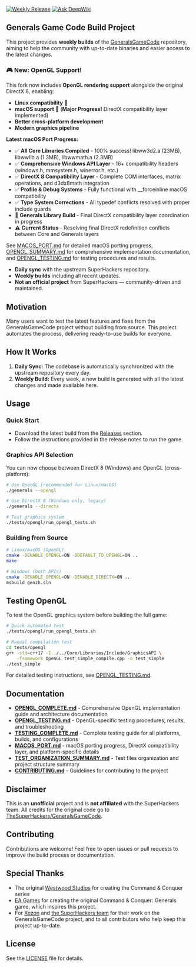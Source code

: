 [![Weekly Release](https://github.com/fbraz3/GeneralsGameCode/actions/workflows/weekly-release.yml/badge.svg)](https://github.com/fbraz3/GeneralsGameCode/actions/workflows/weekly-release.yml)
[![Ask DeepWiki](https://deepwiki.com/badge.svg)](https://deepwiki.com/fbraz3/GeneralsGameCode)

## Generals Game Code Build Project

This project provides **weekly builds** of the [GeneralsGameCode](https://github.com/TheSuperHackers/GeneralsGameCode/) repository, aiming to help the community with up-to-date binaries and easier access to the latest changes.

### 🎮 New: OpenGL Support!
This fork now includes **OpenGL rendering support** alongside the original DirectX 8, enabling:
- **Linux compatibility** 🐧
- **macOS support** 🍎 (**Major Progress!** DirectX compatibility layer implemented)
- **Better cross-platform development**
- **Modern graphics pipeline**

**Latest macOS Port Progress:**
- ✅ **All Core Libraries Compiled** - 100% success! libww3d2.a (23MB), libwwlib.a (1.3MB), libwwmath.a (2.3MB)
- ✅ **Comprehensive Windows API Layer** - 16+ compatibility headers (windows.h, mmsystem.h, winerror.h, etc.)
- ✅ **DirectX 8 Compatibility Layer** - Complete COM interfaces, matrix operations, and d3dx8math integration
- ✅ **Profile & Debug Systems** - Fully functional with __forceinline macOS compatibility
- ✅ **Type System Corrections** - All typedef conflicts resolved with proper include guards
- 🔄 **Generals Library Build** - Final DirectX compatibility layer coordination in progress
- ⚠️ **Current Status** - Resolving final DirectX redefinition conflicts between Core and Generals layers

See [MACOS_PORT.md](./MACOS_PORT.md) for detailed macOS porting progress, [OPENGL_SUMMARY.md](OPENGL_SUMMARY.md) for comprehensive implementation documentation, and [OPENGL_TESTING.md](./OPENGL_TESTING.md) for testing procedures and results.

- **Daily sync** with the upstream SuperHackers repository.
- **Weekly builds** including all recent updates.
- **Not an official project** from SuperHackers — community-driven and maintained.

## Motivation

Many users want to test the latest features and fixes from the GeneralsGameCode project without building from source. This project automates the process, delivering ready-to-use builds for everyone.

## How It Works

1. **Daily Sync:** The codebase is automatically synchronized with the upstream repository every day.
2. **Weekly Build:** Every week, a new build is generated with all the latest changes and made available here.

## Usage

### Quick Start
- Download the latest build from the [Releases](https://github.com/fbraz3/GeneralsGameCode/releases) section.
- Follow the instructions provided in the release notes to run the game.

### Graphics API Selection
You can now choose between DirectX 8 (Windows) and OpenGL (cross-platform):

```bash
# Use OpenGL (recommended for Linux/macOS)
./generals --opengl

# Use DirectX 8 (Windows only, legacy)
./generals --directx

# Test graphics system
./tests/opengl/run_opengl_tests.sh
```

### Building from Source
```bash
# Linux/macOS (OpenGL)
cmake -DENABLE_OPENGL=ON -DDEFAULT_TO_OPENGL=ON ..
make

# Windows (both APIs)
cmake -DENABLE_OPENGL=ON -DENABLE_DIRECTX=ON ..
msbuild genzh.sln
```

## Testing OpenGL

To test the OpenGL graphics system before building the full game:

```bash
# Quick automated test
./tests/opengl/run_opengl_tests.sh

# Manual compilation test
cd tests/opengl
g++ -std=c++17 -I../../Core/Libraries/Include/GraphicsAPI \
    -framework OpenGL test_simple_compile.cpp -o test_simple
./test_simple
```

For detailed testing instructions, see [OPENGL_TESTING.md](./OPENGL_TESTING.md).

## Documentation

- **[OPENGL_COMPLETE.md](OPENGL_SUMMARY.md)** - Comprehensive OpenGL implementation guide and architecture documentation
- **[OPENGL_TESTING.md](./OPENGL_TESTING.md)** - OpenGL-specific testing procedures, results, and troubleshooting
- **[TESTING_COMPLETE.md](TESTING.md)** - Complete testing guide for all platforms, builds, and configurations
- **[MACOS_PORT.md](./MACOS_PORT.md)** - macOS porting progress, DirectX compatibility layer, and platform-specific details
- **[TEST_ORGANIZATION_SUMMARY.md](./TEST_ORGANIZATION_SUMMARY.md)** - Test files organization and project structure summary
- **[CONTRIBUTING.md](./CONTRIBUTING.md)** - Guidelines for contributing to the project

## Disclaimer

This is an **unofficial** project and is **not affiliated** with the SuperHackers team. All credits for the original code go to [TheSuperHackers/GeneralsGameCode](https://github.com/TheSuperHackers/GeneralsGameCode/).

## Contributing

Contributions are welcome! Feel free to open issues or pull requests to improve the build process or documentation.

## Special Thanks

- The original [Westwood Studios](https://en.wikipedia.org/wiki/Westwood_Studios) for creating the Command & Conquer series
- [EA Games](https://en.wikipedia.org/wiki/Electronic_Arts) for creating the original Command & Conquer: Generals game, which inspires this project.
- For [Xezon](https://github.com/xezon) and [the SuperHackers team](https://github.com/TheSuperHackers) for their work on the GeneralsGameCode project, and to all contributors who help keep this project up-to-date.

## License

See the [LICENSE](./LICENSE) file for details.

